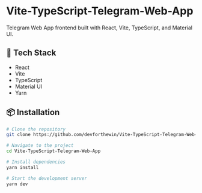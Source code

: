 # Vite-TypeScript-Telegram-Web-App
Telegram Web App frontend built with React, Vite, TypeScript, and Material UI.

## 🚀 Tech Stack

- React
- Vite
- TypeScript
- Material UI
- Yarn

## 📦 Installation

```bash
# Clone the repository
git clone https://github.com/devforthewin/Vite-TypeScript-Telegram-Web-App.git

# Navigate to the project
cd Vite-TypeScript-Telegram-Web-App

# Install dependencies
yarn install

# Start the development server
yarn dev
